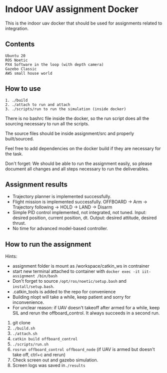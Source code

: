# Indoor UAV assignment Docker

This is the indoor uav docker that should be used for assignments related to integration. 

## Contents

    Ubuntu 20
    ROS Noetic
    PX4 Software in the loop (with depth camera)
    Gazebo Classic
    AWS small house world

## How to use

    1. ./build
    2. ./attach to run and attach
    3. ./scripts/run to run the simulation (inside docker)

There is no bashrc file inside the docker, so the run script does all the sourcing necessary to run all the scripts.

The source files should be inside assignment/src and properly built/sourced.

Feel free to add dependencies on the docker build if they are necessary for the task.

Don't forget: We should be able to run the assignment easily, so please document all changes and all steps necessary to run the deliverables.

## Assignment results

- Trajectory planner is implemented successfully.
- Flight mission is implemented successfully. OFFBOARD -> Arm -> Trajectory following -> HOLD -> LAND -> Disarm
- Simple PID control implemented, not integrated, not tuned. Input: desired position, current position, dt. Output: desired attitude, desired thrust.
- No time for advanced model-based controller.

## How to run the assignment

Hints:

- assignment folder is mount as /workspace/catkin_ws in contrainer
- start new terminal attached to container with `docker exec -it iit-assignment /bin/bash`
- Don't forget to source `/opt/ros/noetic/setup.bash` and `install/setup.bash`.
- .catkin_tools is added to the repo for convenience
- Building nlopt will take a while, keep patient and sorry for inconvenience.
- For unclear reason: if UAV doesn't takeoff after armed for a while, keep SIL and rerun the offboard_control. It always succeeds in a second run.

1. git clone
2. `./build.sh`
3. `./attach.sh`
4. `catkin build offboard_control`
5. `./scripts/run.sh`
6. `rosrun offboard_control offboard_node` (if UAV is armed but doesn't take off, ctrl+c and rerun)
7. Check screen out and gazebo simulation.
8. Screen logs was saved in`./results`

